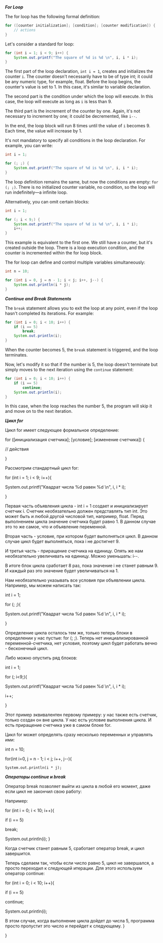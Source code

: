 ***For Loop***

The for loop has the following formal definition:

```java
for ([counter initialization]; [condition]; [counter modification]) {
    // actions
}
```

Let's consider a standard for loop:

```java
for (int i = 1; i < 9; i++) {
    System.out.printf("The square of %d is %d \n", i, i * i);
}
```

The first part of the loop declaration, `int i = 1`, creates and initializes the counter `i`. The counter doesn't necessarily have to be of type int; it could be any numeric type, for example, float. Before the loop begins, the counter's value is set to 1. In this case, it's similar to variable declaration.

The second part is the condition under which the loop will execute. In this case, the loop will execute as long as `i` is less than 9.

The third part is the increment of the counter by one. Again, it's not necessary to increment by one; it could be decremented, like `i--`.

In the end, the loop block will run 8 times until the value of `i` becomes 9. Each time, the value will increase by 1.

It's not mandatory to specify all conditions in the loop declaration. For example, you can write:

```java
int i = 1;

for (; ;) {
    System.out.printf("The square of %d is %d \n", i, i * i);
}
```

The loop definition remains the same, but now the conditions are empty: `for (; ;)`. There is no initialized counter variable, no condition, so the loop will run indefinitely—a infinite loop.

Alternatively, you can omit certain blocks:

```java
int i = 1;

for (; i < 9;) {
    System.out.printf("The square of %d is %d \n", i, i * i);
    i++;
}
```

This example is equivalent to the first one. We still have a counter, but it's created outside the loop. There is a loop execution condition, and the counter is incremented within the for loop block.

The for loop can define and control multiple variables simultaneously:

```java
int n = 10;

for (int i = 0, j = n - 1; i < j; i++, j--) {
    System.out.println(i * j);
}
```

***Continue and Break Statements***

The `break` statement allows you to exit the loop at any point, even if the loop hasn't completed its iterations. For example:

```java
for (int i = 0; i < 10; i++) {
    if (i == 5)
        break;
    System.out.println(i);
}
```

When the counter becomes 5, the `break` statement is triggered, and the loop terminates.

Now, let's modify it so that if the number is 5, the loop doesn't terminate but simply moves to the next iteration using the `continue` statement:

```java
for (int i = 0; i < 10; i++) {
    if (i == 5)
        continue;
    System.out.println(i);
}
```

In this case, when the loop reaches the number 5, the program will skip it and move on to the next iteration.





***Цикл for***

Цикл for имеет следующее формальное определение:

for ([инициализация счетчика]; [условие]; [изменение счетчика])
{

// действия

}

Рассмотрим стандартный цикл for:

for (int i = 1; i < 9; i++){

System.out.printf("Квадрат числа %d равен %d \n", i, i * i);

}


Первая часть объявления цикла - int i = 1 создает и инициализирует счетчик i. Счетчик необязательно должен представлять тип int. Это может быть и любой другой числовой тип, например, float. Перед выполнением цикла значение счетчика будет равно 1. В данном случае это то же самое, что и объявление переменной.

Вторая часть - условие, при котором будет выполняться цикл. В данном случае цикл будет выполняться, пока i не достигнет 9.

И третья часть - приращение счетчика на единицу. Опять же нам необязательно увеличивать на единицу. Можно уменьшать: i--.

В итоге блок цикла сработает 8 раз, пока значение i не станет равным 9. И каждый раз это значение будет увеличиваться на 1.

Нам необязательно указывать все условия при объявлении цикла. Например, мы можем написать так:

int i = 1;

for (; ;){

System.out.printf("Квадрат числа %d равен %d \n", i, i * i);

}

Определение цикла осталось тем же, только теперь блоки в определении у нас пустые: for (; ;). Теперь нет инициализированной переменной-счетчика, нет условия, поэтому цикл будет работать вечно - бесконечный цикл.

Либо можно опустить ряд блоков:

int i = 1;

for (; i<9;){

System.out.printf("Квадрат числа %d равен %d \n", i, i * i);

i++;

}

Этот пример эквивалентен первому примеру: у нас также есть счетчик, только создан он вне цикла. У нас есть условие выполнения цикла. И есть приращение счетчика уже в самом блоке for.

Цикл for может определять сразу несколько переменных и управлять ими:

int n = 10;

for(int i=0, j = n - 1; i < j; i++, j--){

    System.out.println(i * j);  

***Операторы continue и break***

Оператор break позволяет выйти из цикла в любой его момент, даже если цикл не закончил свою работу:

Например:

for (int i = 0; i < 10; i++){

if (i == 5)

break;

System.out.println(i);
}

Когда счетчик станет равным 5, сработает оператор break, и цикл завершится.

Теперь сделаем так, чтобы если число равно 5, цикл не завершался, а просто переходил к следующей итерации. Для этого используем оператор continue:

for (int i = 0; i < 10; i++){

if (i == 5)

continue;

System.out.println(i);

В этом случае, когда выполнение цикла дойдет до числа 5, программа просто пропустит это число и перейдет к следующему.
}


}